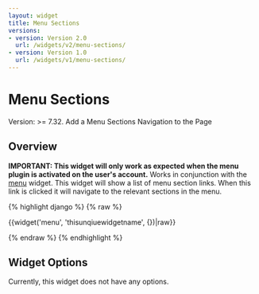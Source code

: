 ```yaml
---
layout: widget
title: Menu Sections
versions:
- version: Version 2.0
  url: /widgets/v2/menu-sections/
- version: Version 1.0
  url: /widgets/v1/menu-sections/
---
```


# Menu Sections

Version: >= 7.32. Add a Menu Sections Navigation to the Page

## Overview

**IMPORTANT: This widget will only work as expected when the menu plugin is activated on the user's account.** Works in conjunction with the [menu](/widgets/v1/menu/) widget. This widget will show a list of menu section links. When this link is clicked it will navigate to the relevant sections in the menu.

{% highlight django %}
{% raw %}

  {{widget('menu', 'thisunqiuewidgetname', {})|raw}}

{% endraw %}
{% endhighlight %}

## Widget Options

Currently, this widget does not have any options.
